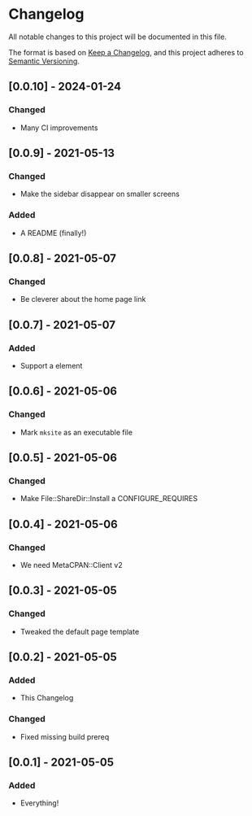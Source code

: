 # Changelog
All notable changes to this project will be documented in this file.

The format is based on [Keep a Changelog](https://keepachangelog.com/en/1.0.0/),
and this project adheres to [Semantic Versioning](https://semver.org/spec/v2.0.0.html).

## [0.0.10] - 2024-01-24
### Changed
- Many CI improvements

## [0.0.9] - 2021-05-13
### Changed
- Make the sidebar disappear on smaller screens
### Added
- A README (finally!)

## [0.0.8] - 2021-05-07
### Changed
- Be cleverer about the home page link

## [0.0.7] - 2021-05-07
### Added
- Support a <base> element

## [0.0.6] - 2021-05-06
### Changed
- Mark `mksite` as an executable file

## [0.0.5] - 2021-05-06
### Changed
- Make File::ShareDir::Install a CONFIGURE_REQUIRES

## [0.0.4] - 2021-05-06
### Changed
- We need MetaCPAN::Client v2

## [0.0.3] - 2021-05-05
### Changed
- Tweaked the default page template

## [0.0.2] - 2021-05-05
### Added
- This Changelog
### Changed
- Fixed missing build prereq

## [0.0.1] - 2021-05-05
### Added
- Everything!
